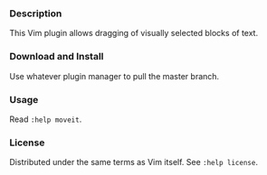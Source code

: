 ### Description

This Vim plugin allows dragging of visually selected blocks of text.

### Download and Install

Use whatever plugin manager to pull the master branch.

### Usage

Read `:help moveit`.

### License

Distributed under the same terms as Vim itself. See `:help license`.
